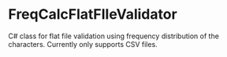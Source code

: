 FreqCalcFlatFIleValidator
=========================

C# class for flat file validation using frequency distribution of the characters. Currently only supports CSV files.